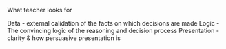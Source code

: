 What teacher looks for

Data - external calidation of the facts on which decisions are made
Logic - The convincing logic of the reasoning and decision process
Presentation - clarity & how persuasive presentation is

